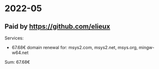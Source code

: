 # 2022-05

## Paid by https://github.com/elieux

Services:

* 67.68€ domain renewal for: msys2.com, msys2.net, msys.org, mingw-w64.net

Sum: 67.68€
